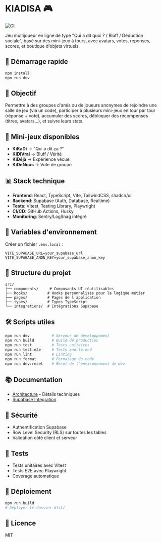 
# KIADISA 🎮

![CI](https://github.com/fredbal1/qui-a-dit-quoi-51/actions/workflows/ci.yml/badge.svg)

Jeu multijoueur en ligne de type "Qui a dit quoi ? / Bluff / Déduction sociale", basé sur des mini-jeux à tours, avec avatars, votes, réponses, scores, et boutique d'objets virtuels.

## 🚀 Démarrage rapide

```bash
npm install
npm run dev
```

## 🎯 Objectif

Permettre à des groupes d'amis ou de joueurs anonymes de rejoindre une salle de jeu (via un code), participer à plusieurs mini-jeux en tour par tour (réponse + vote), accumuler des scores, débloquer des récompenses (titres, avatars...), et suivre leurs stats.

## 🧩 Mini-jeux disponibles

- **KiKaDi** → "Qui a dit ça ?"
- **KiDiVrai** → Bluff / Vérité
- **KiDéjà** → Expérience vécue
- **KiDeNous** → Vote de groupe

## 📊 Stack technique

- **Frontend**: React, TypeScript, Vite, TailwindCSS, shadcn/ui
- **Backend**: Supabase (Auth, Database, Realtime)
- **Tests**: Vitest, Testing Library, Playwright
- **CI/CD**: GitHub Actions, Husky
- **Monitoring**: Sentry/LogSnag intégré

## 🔧 Variables d'environnement

Créer un fichier `.env.local` :

```env
VITE_SUPABASE_URL=your_supabase_url
VITE_SUPABASE_ANON_KEY=your_supabase_anon_key
```

## 📁 Structure du projet

```
src/
├── components/     # Composants UI réutilisables
├── hooks/         # Hooks personnalisés pour la logique métier
├── pages/         # Pages de l'application
├── types/         # Types TypeScript
└── integrations/  # Intégrations Supabase
```

## 🛠️ Scripts utiles

```bash
npm run dev          # Serveur de développement
npm run build        # Build de production
npm run test         # Tests unitaires
npm run test:e2e     # Tests end-to-end
npm run lint         # Linting
npm run format       # Formatage du code
npm run dev:reset    # Reset de l'environnement de dev
```

## 📚 Documentation

- [Architecture](./ARCHITECTURE.md) - Détails techniques
- [Supabase Integration](https://docs.lovable.dev/integrations/supabase/)

## 🔐 Sécurité

- Authentification Supabase
- Row Level Security (RLS) sur toutes les tables
- Validation côté client et serveur

## 🧪 Tests

- Tests unitaires avec Vitest
- Tests E2E avec Playwright
- Coverage automatique

## 🚢 Déploiement

```bash
npm run build
# Déployer le dossier dist/
```

## 📄 Licence

MIT
